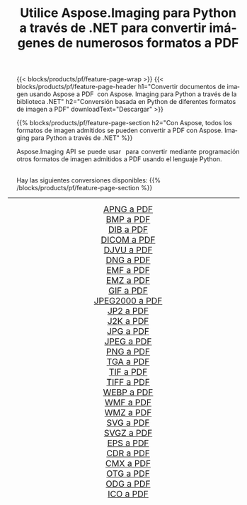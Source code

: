 ﻿---
title: Utilice Aspose.Imaging para Python a través de .NET para convertir imágenes de numerosos formatos a PDF 
weight: 3920
url: /es/python-net/conversion/to/pdf 
lang: es
langdirlevel: 2
locales: zh-hans,ja,it,ru,de,es,fr,nl,id,lt,pl,pt,vi,tr,ko,zh-hant,ar,hi,th,sv,cs,uk,he
description: Puede usar Aspose.Imaging para Python a través de la biblioteca .NET para convertir una variedad de formatos a PDF
---

{{< blocks/products/pf/feature-page-wrap >}}
{{< blocks/products/pf/feature-page-header h1="Convertir documentos de imagen usando Aspose a PDF  con Aspose. Imaging para Python a través de la biblioteca .NET" h2="Conversión basada en Python de diferentes formatos de imagen a PDF" downloadText="Descargar" >}}


{{% blocks/products/pf/feature-page-section  h2="Con Aspose, todos los formatos de imagen admitidos se pueden convertir a PDF con Aspose. Imaging para Python a través de .NET" %}}
<p align=justify>Aspose.Imaging API se puede usar  para convertir mediante programación otros formatos de imagen admitidos a PDF usando el lenguaje Python.</p>
<br/>
Hay las siguientes conversiones disponibles:
{{% /blocks/products/pf/feature-page-section %}}
<div class="container-fluid productfamilypage bg-gray">
    <div class="convertypes bg-gray agp-content section">
        <div class="container">
		<hr style="margin-left:-20px;"/>
		<div class="row other-converters" style="gap: 10px;font-size: 19px;text-align:center;">
		    <div class='col-md-2 other-converter remove-lp remove-rp'><a href="/imaging/es/python-net/conversion/apng-to-pdf" style="padding:15px;">APNG a PDF</a></div>
<div class='col-md-2 other-converter remove-lp remove-rp'><a href="/imaging/es/python-net/conversion/bmp-to-pdf" style="padding:15px;">BMP a PDF</a></div>
<div class='col-md-2 other-converter remove-lp remove-rp'><a href="/imaging/es/python-net/conversion/dib-to-pdf" style="padding:15px;">DIB a PDF</a></div>
<div class='col-md-2 other-converter remove-lp remove-rp'><a href="/imaging/es/python-net/conversion/dicom-to-pdf" style="padding:15px;">DICOM a PDF</a></div>
<div class='col-md-2 other-converter remove-lp remove-rp'><a href="/imaging/es/python-net/conversion/djvu-to-pdf" style="padding:15px;">DJVU a PDF</a></div>
<div class='col-md-2 other-converter remove-lp remove-rp'><a href="/imaging/es/python-net/conversion/dng-to-pdf" style="padding:15px;">DNG a PDF</a></div>
<div class='col-md-2 other-converter remove-lp remove-rp'><a href="/imaging/es/python-net/conversion/emf-to-pdf" style="padding:15px;">EMF a PDF</a></div>
<div class='col-md-2 other-converter remove-lp remove-rp'><a href="/imaging/es/python-net/conversion/emz-to-pdf" style="padding:15px;">EMZ a PDF</a></div>
<div class='col-md-2 other-converter remove-lp remove-rp'><a href="/imaging/es/python-net/conversion/gif-to-pdf" style="padding:15px;">GIF a PDF</a></div>
<div class='col-md-2 other-converter remove-lp remove-rp'><a href="/imaging/es/python-net/conversion/jpeg2000-to-pdf" style="padding:15px;">JPEG2000 a PDF</a></div>
<div class='col-md-2 other-converter remove-lp remove-rp'><a href="/imaging/es/python-net/conversion/jp2-to-pdf" style="padding:15px;">JP2 a PDF</a></div>
<div class='col-md-2 other-converter remove-lp remove-rp'><a href="/imaging/es/python-net/conversion/j2k-to-pdf" style="padding:15px;">J2K a PDF</a></div>
<div class='col-md-2 other-converter remove-lp remove-rp'><a href="/imaging/es/python-net/conversion/jpg-to-pdf" style="padding:15px;">JPG a PDF</a></div>
<div class='col-md-2 other-converter remove-lp remove-rp'><a href="/imaging/es/python-net/conversion/jpeg-to-pdf" style="padding:15px;">JPEG a PDF</a></div>
<div class='col-md-2 other-converter remove-lp remove-rp'><a href="/imaging/es/python-net/conversion/png-to-pdf" style="padding:15px;">PNG a PDF</a></div>
<div class='col-md-2 other-converter remove-lp remove-rp'><a href="/imaging/es/python-net/conversion/tga-to-pdf" style="padding:15px;">TGA a PDF</a></div>
<div class='col-md-2 other-converter remove-lp remove-rp'><a href="/imaging/es/python-net/conversion/tif-to-pdf" style="padding:15px;">TIF a PDF</a></div>
<div class='col-md-2 other-converter remove-lp remove-rp'><a href="/imaging/es/python-net/conversion/tiff-to-pdf" style="padding:15px;">TIFF a PDF</a></div>
<div class='col-md-2 other-converter remove-lp remove-rp'><a href="/imaging/es/python-net/conversion/webp-to-pdf" style="padding:15px;">WEBP a PDF</a></div>
<div class='col-md-2 other-converter remove-lp remove-rp'><a href="/imaging/es/python-net/conversion/wmf-to-pdf" style="padding:15px;">WMF a PDF</a></div>
<div class='col-md-2 other-converter remove-lp remove-rp'><a href="/imaging/es/python-net/conversion/wmz-to-pdf" style="padding:15px;">WMZ a PDF</a></div>
<div class='col-md-2 other-converter remove-lp remove-rp'><a href="/imaging/es/python-net/conversion/svg-to-pdf" style="padding:15px;">SVG a PDF</a></div>
<div class='col-md-2 other-converter remove-lp remove-rp'><a href="/imaging/es/python-net/conversion/svgz-to-pdf" style="padding:15px;">SVGZ a PDF</a></div>
<div class='col-md-2 other-converter remove-lp remove-rp'><a href="/imaging/es/python-net/conversion/eps-to-pdf" style="padding:15px;">EPS a PDF</a></div>
<div class='col-md-2 other-converter remove-lp remove-rp'><a href="/imaging/es/python-net/conversion/cdr-to-pdf" style="padding:15px;">CDR a PDF</a></div>
<div class='col-md-2 other-converter remove-lp remove-rp'><a href="/imaging/es/python-net/conversion/cmx-to-pdf" style="padding:15px;">CMX a PDF</a></div>
<div class='col-md-2 other-converter remove-lp remove-rp'><a href="/imaging/es/python-net/conversion/otg-to-pdf" style="padding:15px;">OTG a PDF</a></div>
<div class='col-md-2 other-converter remove-lp remove-rp'><a href="/imaging/es/python-net/conversion/odg-to-pdf" style="padding:15px;">ODG a PDF</a></div>
<div class='col-md-2 other-converter remove-lp remove-rp'><a href="/imaging/es/python-net/conversion/ico-to-pdf" style="padding:15px;">ICO a PDF</a></div>
                </div>
        </div>
    </div>
</div>
<br/>

